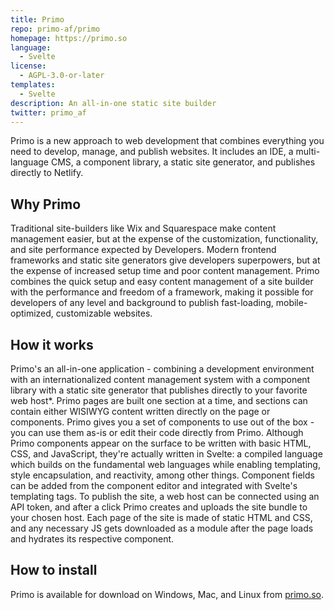 ```yaml
---
title: Primo
repo: primo-af/primo
homepage: https://primo.so
language:
  - Svelte
license:
  - AGPL-3.0-or-later
templates:
  - Svelte
description: An all-in-one static site builder
twitter: primo_af
---
```


Primo is a new approach to web development that combines everything you need to develop, manage, and publish websites. It includes an IDE, a multi-language CMS, a component library, a static site generator, and publishes directly to Netlify. 

## Why Primo
Traditional site-builders like Wix and Squarespace make content management easier, but at the expense of the customization, functionality, and site performance expected by Developers. Modern frontend frameworks and static site generators give developers superpowers, but at the expense of increased setup time and poor content management. Primo combines the quick setup and easy content management of a site builder with the performance and freedom of a framework, making it possible for developers of any level and background to publish fast-loading, mobile-optimized, customizable websites.

## How it works
Primo's an all-in-one application - combining a development environment with an internationalized content management system with a component library with a static site generator that publishes directly to your favorite web host*. Primo pages are built one section at a time, and sections can contain either WISIWYG content written directly on the page or components. Primo gives you a set of components to use out of the box - you can use them as-is or edit their code directly from Primo. Although Primo components appear on the surface to be written with basic HTML, CSS, and JavaScript, they're actually written in Svelte: a compiled language which builds on the fundamental web languages while enabling templating, style encapsulation, and reactivity, among other things. Component fields can be added from the component editor and integrated with Svelte's templating tags. To publish the site, a web host can be connected using an API token, and after a click Primo creates and uploads the site bundle to your chosen host. Each page of the site is made of static HTML and CSS, and any necessary JS gets downloaded as a module after the page loads and hydrates its respective component.

## How to install
Primo is available for download on Windows, Mac, and Linux from [primo.so](https://primo.so). 
